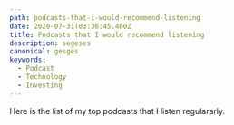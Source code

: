 ```yaml
---
path: podcasts-that-i-would-recommend-listening
date: 2020-07-31T03:36:45.460Z
title: Podcasts that I would recommend listening
description: segeses
canonical: gesges
keywords:
  - Podcast
  - Technology
  - Investing
---
```

Here is the list of my top podcasts that I listen regulararly.